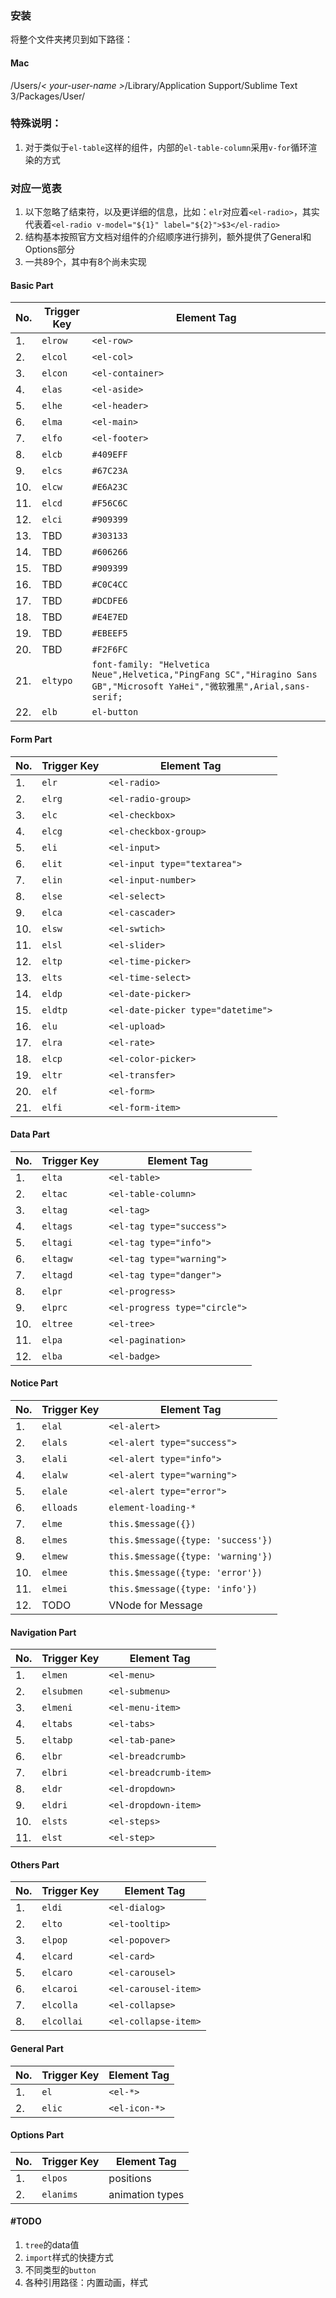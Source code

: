 ### 安装
将整个文件夹拷贝到如下路径：

#### Mac
/Users/*< your-user-name >*/Library/Application Support/Sublime Text 3/Packages/User/

### 特殊说明：

1. 对于类似于`el-table`这样的组件，内部的`el-table-column`采用`v-for`循环渲染的方式

### 对应一览表
1. 以下忽略了结束符，以及更详细的信息，比如：`elr`对应着`<el-radio>`，其实代表着`<el-radio v-model="${1}" label="${2}">$3</el-radio>`
2. 结构基本按照官方文档对组件的介绍顺序进行排列，额外提供了General和Options部分
3. 一共89个，其中有8个尚未实现



#### Basic Part
No. |  Trigger Key | Element Tag
|-----------|------------|------------|
|1. | `elrow` | `<el-row>` |
|2. | `elcol` | `<el-col>` |
|3. | `elcon` | `<el-container>` |
|4. | `elas` | `<el-aside>` |
|5. | `elhe` | `<el-header>` |
|6. | `elma` | `<el-main>` |
|7. | `elfo` | `<el-footer>` |
|8. | `elcb` | `#409EFF` |
|9. | `elcs` | `#67C23A` |
|10. | `elcw` | `#E6A23C` |
|11. | `elcd` | `#F56C6C` |
|12. | `elci` | `#909399` |
|13. | TBD | `#303133` |
|14. | TBD | `#606266` |
|15. | TBD | `#909399` |
|16. | TBD | `#C0C4CC` |
|17. | TBD | `#DCDFE6` |
|18. | TBD | `#E4E7ED` |
|19. | TBD | `#EBEEF5` |
|20. | TBD | `#F2F6FC` |
|21. | `eltypo` | `font-family: "Helvetica Neue",Helvetica,"PingFang SC","Hiragino Sans GB","Microsoft YaHei","微软雅黑",Arial,sans-serif;` |
|22. | `elb` | `el-button` |

#### Form Part

No. |  Trigger Key | Element Tag
|---|--------|--------|
|1. | `elr` | `<el-radio>` |
|2. | `elrg` | `<el-radio-group>` |
|3. | `elc` | `<el-checkbox>` |
|4. | `elcg` | `<el-checkbox-group>` |
|5. | `eli` | `<el-input>` |
|6. | `elit` | `<el-input type="textarea">` |
|7. | `elin` | `<el-input-number>` |
|8. | `else` | `<el-select>` |
|9. | `elca` | `<el-cascader>` |
|10. | `elsw` | `<el-swtich>` |
|11. | `elsl` | `<el-slider>` |
|12. | `eltp` | `<el-time-picker>` |
|13. | `elts` | `<el-time-select>` |
|14. | `eldp` | `<el-date-picker>` |
|15. | `eldtp` | `<el-date-picker type="datetime">` |
|16. | `elu` | `<el-upload>` |
|17. | `elra` | `<el-rate>` |
|18. | `elcp` | `<el-color-picker>` |
|19. | `eltr` | `<el-transfer>` |
|20. | `elf` | `<el-form>` |
|21. | `elfi` | `<el-form-item>` |

#### Data Part

No. |  Trigger Key | Element Tag
|---|--------|--------|
|1. | `elta` | `<el-table>` |
|2. | `eltac` | `<el-table-column>` |
|3. | `eltag` | `<el-tag>` |
|4. | `eltags` | `<el-tag type="success">` |
|5. | `eltagi` | `<el-tag type="info">` |
|6. | `eltagw` | `<el-tag type="warning">` |
|7. | `eltagd` | `<el-tag type="danger">` |
|8. | `elpr` | `<el-progress>` |
|9. | `elprc` | `<el-progress type="circle">` |
|10. | `eltree` | `<el-tree>` |
|11. | `elpa` | `<el-pagination>` |
|12. | `elba` | `<el-badge>` |


#### Notice Part

No. |  Trigger Key | Element Tag
|---|--------|--------|
|1. | `elal` | `<el-alert>` |
|2. | `elals` | `<el-alert type="success">` |
|3. | `elali` | `<el-alert type="info">` |
|4. | `elalw` | `<el-alert type="warning">` |
|5. | `elale` | `<el-alert type="error">` |
|6. | `elloads` | 	`element-loading-*` |
|7. | `elme` | 	`this.$message({})` |
|8. | `elmes` | 	`this.$message({type: 'success'})` |
|9. | `elmew` | 	`this.$message({type: 'warning'})` |
|10. | `elmee` | 	`this.$message({type: 'error'})` |
|11. | `elmei` | 	`this.$message({type: 'info'})` |
|12. |TODO |VNode for Message|


#### Navigation Part
No. |  Trigger Key | Element Tag
|---|--------|--------|
|1. | `elmen` | `<el-menu>` |
|2. | `elsubmen` | `<el-submenu>` |
|3. | `elmeni` | `<el-menu-item>` |
|4. | `eltabs` | `<el-tabs>` |
|5. | `eltabp` | `<el-tab-pane>` |
|6. | `elbr` | `<el-breadcrumb>` |
|7. | `elbri` | `<el-breadcrumb-item>` |
|8. | `eldr` | `<el-dropdown>` |
|9. | `eldri` | `<el-dropdown-item>` |
|10. | `elsts` | `<el-steps>` |
|11. | `elst` | `<el-step>` |

#### Others Part
No. |  Trigger Key | Element Tag
|---|--------|--------|
|1. | `eldi` | `<el-dialog>` |
|2. | `elto` | `<el-tooltip>` |
|3. | `elpop` | `<el-popover>` |
|4. | `elcard` | `<el-card>` |
|5. | `elcaro` | `<el-carousel>` |
|6. | `elcaroi` | `<el-carousel-item>` |
|7. | `elcolla` | `<el-collapse>` |
|8. | `elcollai` | `<el-collapse-item>` |

#### General Part
No. |  Trigger Key | Element Tag
|---|--------|--------|
|1. | `el` | `<el-*>` |
|2. | `elic` | `<el-icon-*>` |

#### Options Part
No. |  Trigger Key | Element Tag
|---|--------|--------|
|1. | `elpos` | positions |
|2. | `elanims` | animation types |

#### #TODO
1. `tree`的data值
2. `import`样式的快捷方式
3. 不同类型的`button`
4. 各种引用路径：内置动画，样式


